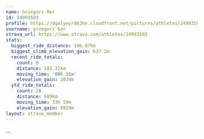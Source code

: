 ```yaml
---
name: Grzegorz Ber
id: 24993593
profile: https://dgalywyr863hv.cloudfront.net/pictures/athletes/24993593/7453165/11/large.jpg
username: grzegorz-ber
strava_url: https://www.strava.com/athletes/24993593
stats:
  biggest_ride_distance: 106.87km
  biggest_climb_elevation_gain: 637.2m
  recent_ride_totals:
    count: 8
    distance: 183.32km
    moving_time: '09h 31m'
    elevation_gain: 2034m
  ytd_ride_totals:
    count: 28
    distance: 689km
    moving_time: 33h 59m
    elevation_gain: 5924m
layout: strava_member
--- 
```

...
